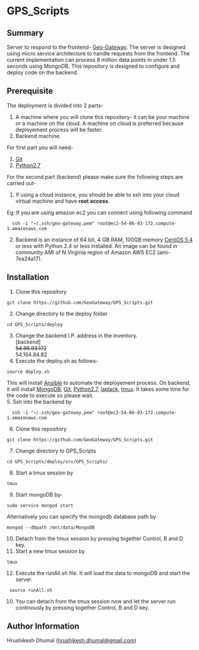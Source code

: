 # GPS_Scripts

Summary
------------------
Server to respond to the frontend- [Geo-Gateway](http://geo-gateway.org/main.html). The server is designed using micro service architecture to handle requests from the frontend. The current implementation can process 8 million data points in under 1.5 seconds using MongoDB. This repository is designed to configure and deploy code on the backend.

Prerequisite
------------------
The deployment is divided into 2 parts-  
1. A machine where you will clone this repository- it can be your machine or a machine on the cloud. A machine on cloud is preferred because deployement process will be faster.  
2. Backend machine.  

For first part you will need-  
1. [Git](https://git-scm.com/book/en/v2/Getting-Started-Installing-Git)    
2. [Python2.7](https://www.python.org/download/releases/2.7/)  

For the second part (backend) please make sure the following steps are carried out-      

1. If using a cloud instance, you should be able to ssh into your cloud virtual machine and have <b>root access</b>.  

  Eg: If you are using amazon ec2 you can connect using following command
  ```shell
    ssh -i "~/.ssh/geo-gateway.pem" root@ec2-54-86-93-172.compute-1.amazonaws.com
  ```
2. Backend is an instance of 64 bit, 4 GB RAM, 100GB memory [CentOS 5.4](https://www.centos.org/) or less with Python 2.4 or less installed. An image can be found in community AMI of N.Virginia region of Amazon AWS EC2 (ami-7ea24a17).  

Installation
------------------

1. Clone this repository  

  ```shell
  git clone https://github.com/GeoGateway/GPS_Scripts.git
  ```  
2. Change directory to the deploy folder   

  ```shell
  cd GPS_Scripts/deploy
  ```  
3. Change the backend I.P. address in the inventory.  
  [backend]  
  ~~54.86.93.172~~  
  54.164.84.82  
4. Execute the deploy.sh as follows- 

  ```shell   
  source deploy.sh  
  ```  
  This will install [Ansible](https://www.ansible.com/) to automate the deployement process. On backend, it will install [MongoDB](https://www.mongodb.com/), [Git](https://git-scm.com/book/en/v2/Getting-Started-Installing-Git), [Python2.7](https://www.python.org/download/releases/2.7/), [laplack](http://www.netlib.org/lapack/), [tmux](https://tmux.github.io/). It takes some time for the code to execute so please wait.  
5. Ssh into the backend by  

  ```shell
    ssh -i "~/.ssh/geo-gateway.pem" root@ec2-54-86-93-172.compute-1.amazonaws.com
  ```
6. Clone this repository  

  ```shell  
  git clone https://github.com/GeoGateway/GPS_Scripts.git
  ```
7. Change directory to GPS_Scripts  

  ```shell
  cd GPS_Scripts/deploy/srv/GPS_Scripts/
  ```  
8. Start a tmux session by  

  ```shell  
  tmux
  ```  
9. Start mongoDB by-  

  ```shell
  sudo service mongod start
  ```  
  Alternatively you can specify the mongodb database path by  
  
  ```shell
  mongod --dbpath /mnt/data/MongoDB
  ```  
10. Detach from the tmux session by pressing together Control, B and D key.  
11. Start a new tmux session by  

  ```shell  
  tmux
  ```   
12. Execute the runAll.sh file. It will load the data to mongoDB and start the server. 

 ```shell 
  source runAll.sh
  ```  
10. You can detach from the tmux session now and let the server run continously by pressing together Control, B and D key.
 

Author Information
------------------

Hrushikesh Dhumal (hrushikesh.dhumal@gmail.com)


